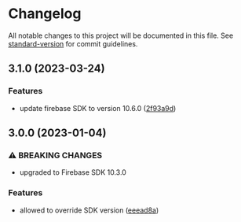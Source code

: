 # Changelog

All notable changes to this project will be documented in this file. See [standard-version](https://github.com/conventional-changelog/standard-version) for commit guidelines.

## 3.1.0 (2023-03-24)


### Features

* update firebase SDK to version 10.6.0 ([2f93a9d](https://github.com/rudderlabs/rudder-integration-firebase-ios/commit/2f93a9d4a4286793f2d30657d46d3563fe5c52a7))

## 3.0.0 (2023-01-04)


### ⚠ BREAKING CHANGES

* upgraded to Firebase SDK 10.3.0

### Features

* allowed to override SDK version ([eeead8a](https://github.com/rudderlabs/rudder-integration-firebase-ios/commit/eeead8ad1a7e88974829a9e7c1b3aa7ecf0392d6))
